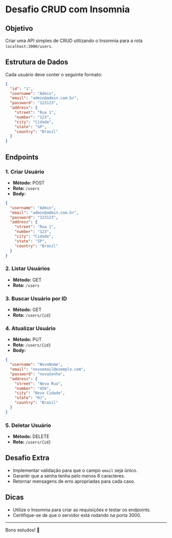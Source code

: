 # Desafio CRUD com Insomnia

## Objetivo
Criar uma API simples de CRUD utilizando o Insomnia para a rota `localhost:3000/users`.

## Estrutura de Dados
Cada usuário deve conter o seguinte formato:

```json
{
  "id": "1",
  "username": "Admin",
  "email": "admin@admin.com.br",
  "password": "123123",
  "address": {
    "street": "Rua 1",
    "number": "123",
    "city": "Cidade",
    "state": "SP",
    "country": "Brasil"
  }
}
```

## Endpoints

### 1. **Criar Usuário**
- **Método:** POST
- **Rota:** `/users`
- **Body:**
```json
{
  "username": "Admin",
  "email": "admin@admin.com.br",
  "password": "123123",
  "address": {
    "street": "Rua 1",
    "number": "123",
    "city": "Cidade",
    "state": "SP",
    "country": "Brasil"
  }
}
```

### 2. **Listar Usuários**
- **Método:** GET
- **Rota:** `/users`

### 3. **Buscar Usuário por ID**
- **Método:** GET
- **Rota:** `/users/{id}`

### 4. **Atualizar Usuário**
- **Método:** PUT
- **Rota:** `/users/{id}`
- **Body:**
```json
{
  "username": "NovoNome",
  "email": "novoemail@exemplo.com",
  "password": "novaSenha",
  "address": {
    "street": "Nova Rua",
    "number": "456",
    "city": "Nova Cidade",
    "state": "RJ",
    "country": "Brasil"
  }
}
```

### 5. **Deletar Usuário**
- **Método:** DELETE
- **Rota:** `/users/{id}`

## Desafio Extra
- Implementar validação para que o campo `email` seja único.
- Garantir que a senha tenha pelo menos 6 caracteres.
- Retornar mensagens de erro apropriadas para cada caso.

## Dicas
- Utilize o Insomnia para criar as requisições e testar os endpoints.
- Certifique-se de que o servidor está rodando na porta 3000.

---

Bons estudos! 🚀

